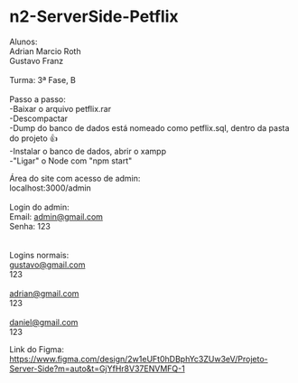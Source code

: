 # n2-ServerSide-Petflix
Alunos:<br/>
Adrian Marcio Roth<br/>
Gustavo Franz<br/>
<br/>
Turma: 3ª Fase, B<br/>
<br/>
Passo a passo:<br/>
-Baixar o arquivo petflix.rar<br/>
-Descompactar<br/>
-Dump do banco de dados está nomeado como petflix.sql, dentro da pasta do projeto 👍<br/>
-Instalar o banco de dados, abrir o xampp<br/>
-"Ligar" o Node com "npm start"<br/>

Área do site com acesso de admin:<br/>
localhost:3000/admin<br/>
<br/>
Login do admin:<br/>
Email: admin@gmail.com<br/>
Senha: 123<br/>
<br/>
<br/>
Logins normais:<br/>
gustavo@gmail.com<br/>
123<br/>
<br/>
adrian@gmail.com<br/>
123<br/>
<br/>
daniel@gmail.com<br/>
123<br/>

Link do Figma:
https://www.figma.com/design/2w1eUFt0hDBphYc3ZUw3eV/Projeto-Server-Side?m=auto&t=GjYfHr8V37ENVMFQ-1
